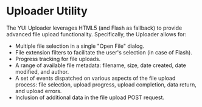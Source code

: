 Uploader Utility
================

The YUI Uploader leverages HTML5 (and Flash as fallback) to provide advanced file upload functionality. Specifically, the Uploader allows for:

- Multiple file selection in a single "Open File" dialog.
- File extension filters to facilitate the user's selection (in case of Flash).
- Progress tracking for file uploads.
- A range of available file metadata: filename, size, date created, date modified, and author.
- A set of events dispatched on various aspects of the file upload process: file selection, upload progress, upload completion, data return, and upload errors.
- Inclusion of additional data in the file upload POST request.